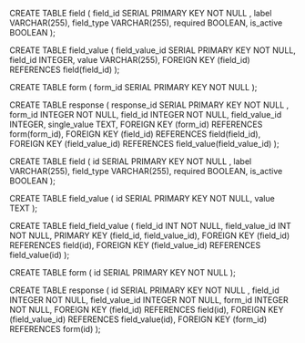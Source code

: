CREATE TABLE field (
  field_id SERIAL PRIMARY KEY NOT NULL ,
  label VARCHAR(255),
  field_type VARCHAR(255),
  required BOOLEAN,
  is_active BOOLEAN
);

CREATE TABLE field_value (
  field_value_id SERIAL PRIMARY KEY NOT NULL,
  field_id INTEGER,
  value VARCHAR(255),
  FOREIGN KEY (field_id) REFERENCES field(field_id)
);

CREATE TABLE form (
  form_id SERIAL PRIMARY KEY NOT NULL
);

CREATE TABLE response (
  response_id SERIAL PRIMARY KEY NOT NULL ,
  form_id INTEGER NOT NULL,
  field_id INTEGER NOT NULL,
  field_value_id INTEGER,
  single_value TEXT,
  FOREIGN KEY (form_id) REFERENCES form(form_id),
  FOREIGN KEY (field_id) REFERENCES field(field_id),
  FOREIGN KEY (field_value_id) REFERENCES field_value(field_value_id)
);






CREATE TABLE field (
  id SERIAL PRIMARY KEY NOT NULL ,
  label VARCHAR(255),
  field_type VARCHAR(255),
  required BOOLEAN,
  is_active BOOLEAN
);

CREATE TABLE field_value (
  id SERIAL PRIMARY KEY NOT NULL,
  value TEXT
);

CREATE TABLE field_field_value
(
  field_id INT NOT NULL,
  field_value_id INT NOT NULL,
  PRIMARY KEY (field_id, field_value_id),
  FOREIGN KEY (field_id) REFERENCES field(id),
  FOREIGN KEY (field_value_id) REFERENCES field_value(id)
);

CREATE TABLE form (
  id SERIAL PRIMARY KEY NOT NULL
);

CREATE TABLE response (
  id SERIAL PRIMARY KEY NOT NULL ,
  field_id INTEGER NOT NULL,
  field_value_id INTEGER NOT NULL,
  form_id INTEGER NOT NULL,
  FOREIGN KEY (field_id) REFERENCES field(id),
  FOREIGN KEY (field_value_id) REFERENCES field_value(id),
  FOREIGN KEY (form_id) REFERENCES form(id)
);
